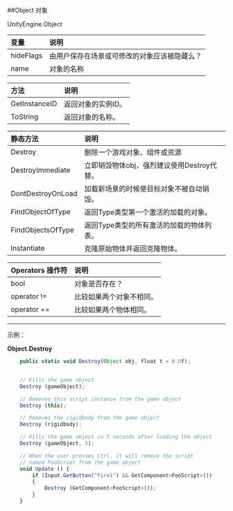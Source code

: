##Object 对象

UnityEngine.Object

|变量|说明|
|:--|:--|
|hideFlags|由用户保存在场景或可修改的对象应该被隐藏么？|
|name|对象的名称|


|方法|说明|
|:--|:--|
|GetInstanceID|返回对象的实例ID。|
|ToString|返回对象的名称。|

|静态方法|说明|
|:--|:--|
|Destroy|删除一个游戏对象、组件或资源|
|DestroyImmediate|立即销毁物体obj，强烈建议使用Destroy代替。|
|DontDestroyOnLoad|加载新场景的时候使目标对象不被自动销毁。|
|FindObjectOfType|返回Type类型第一个激活的加载的对象。|
|FindObjectsOfType|返回Type类型的所有激活的加载的物体列表。|
|Instantiate|克隆原始物体并返回克隆物体。|


|Operators 操作符|说明|
|:--|:--|
|bool|对象是否存在？|
|operator !=|比较如果两个对象不相同。|
|operator ==|比较如果两个物体相同。|

---
示例：

**Object.Destroy**

```javascript
    public static void Destroy(Object obj, float t = 0.0f);


    // Kills the game object
    Destroy (gameObject);

    // Removes this script instance from the game object
    Destroy (this);

    // Removes the rigidbody from the game object
    Destroy (rigidbody);

    // Kills the game object in 5 seconds after loading the object
    Destroy (gameObject, 5);

    // When the user presses Ctrl, it will remove the script
    // named FooScript from the game object
    void Update () {
        if (Input.GetButton("Fire1") && GetComponent<FooScript>())
        {
            Destroy (GetComponent<FooScript>());
        }
    }
```


